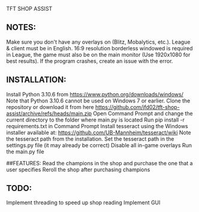 TFT SHOP ASSIST

## NOTES:
Make sure you don't have any overlays on (Blitz, Mobalytics, etc.).
League & client must be in English.
16:9 resolution borderless windowed is required in League, the game must also be on the main monitor (Use 1920x1080 for best results).
If the program crashes, create an issue with the error.

## INSTALLATION:
Install Python 3.10.6 from https://www.python.org/downloads/windows/
Note that Python 3.10.6 cannot be used on Windows 7 or earlier.
Clone the repository or download it from here https://github.com/jfd02/tft-shop-assist/archive/refs/heads/main.zip
Open Command Prompt and change the current directory to the folder where main.py is located
Run pip install -r requirements.txt in Command Prompt
Install tesseract using the Windows installer available at: https://github.com/UB-Mannheim/tesseract/wiki
Note the tesseract path from the installation.
Set the tesseract path in the settings.py file (it may already be correct)
Disable all in-game overlays
Run the main.py file

##FEATURES:
Read the champions in the shop and purchase the one that a user specifies
Reroll the shop after purchasing champions

## TODO:
Implement threading to speed up shop reading
Implement GUI
